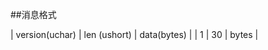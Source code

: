 
##消息格式

| version(uchar)  | len (ushort)  | data(bytes)  |
|  1              |      30       |   bytes      |
